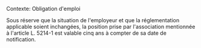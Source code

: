 Contexte: Obligation d'emploi

Sous réserve que la situation de l'employeur et que la réglementation applicable soient inchangées, la position prise par l'association mentionnée à l'article L. 5214-1 est valable cinq ans à compter de sa date de notification.